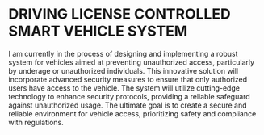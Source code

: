# DRIVING LICENSE CONTROLLED SMART VEHICLE SYSTEM
 I am currently in the process of designing and implementing a robust system for vehicles aimed at preventing unauthorized access, particularly by underage or unauthorized individuals. This innovative solution will incorporate advanced security measures to ensure that only authorized users have access to the vehicle. The system will utilize cutting-edge technology to enhance security protocols, providing a reliable safeguard against unauthorized usage. The ultimate goal is to create a secure and reliable environment for vehicle access, prioritizing safety and compliance with regulations.
